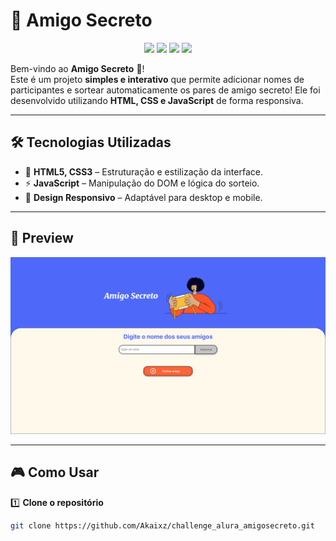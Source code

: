 # 🎁 Amigo Secreto 

<p align="center">
  <img src="https://img.shields.io/badge/Status-Completo-green?style=flat-square"/>
  <img src="https://img.shields.io/badge/License-GNU-blue?style=flat-square"/>
  <img src="https://img.shields.io/badge/Made%20with-HTML%20%26%20JS-orange?style=flat-square"/>
  <img src="https://img.shields.io/badge/Responsive-Yes-green?style=flat-square"/>
</p>

Bem-vindo ao **Amigo Secreto** 🎉!  
Este é um projeto **simples e interativo** que permite adicionar nomes de participantes e sortear automaticamente os pares de amigo secreto! Ele foi desenvolvido utilizando **HTML, CSS e JavaScript** de forma responsiva.

---

## 🛠️ Tecnologias Utilizadas

- 🎨 **HTML5, CSS3** – Estruturação e estilização da interface.
- ⚡ **JavaScript** – Manipulação do DOM e lógica do sorteio.
- 📱 **Design Responsivo** – Adaptável para desktop e mobile.

---

## 📸 Preview

<p align="center">
  <img src="assets/screenshot.png" alt="Preview do Amigo Secreto" width="600px">
</p>

---

## 🎮 Como Usar

1️⃣ **Clone o repositório**  
```bash
git clone https://github.com/Akaixz/challenge_alura_amigosecreto.git
